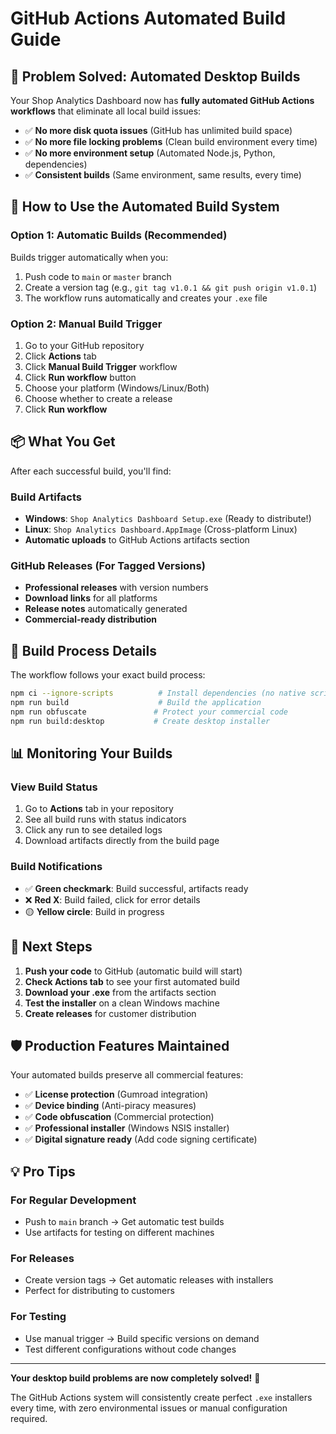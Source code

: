 # GitHub Actions Automated Build Guide

## 🎯 Problem Solved: Automated Desktop Builds

Your Shop Analytics Dashboard now has **fully automated GitHub Actions workflows** that eliminate all local build issues:

- ✅ **No more disk quota issues** (GitHub has unlimited build space)
- ✅ **No more file locking problems** (Clean build environment every time)  
- ✅ **No more environment setup** (Automated Node.js, Python, dependencies)
- ✅ **Consistent builds** (Same environment, same results, every time)

## 🚀 How to Use the Automated Build System

### Option 1: Automatic Builds (Recommended)
Builds trigger automatically when you:
1. Push code to `main` or `master` branch
2. Create a version tag (e.g., `git tag v1.0.1 && git push origin v1.0.1`)
3. The workflow runs automatically and creates your `.exe` file

### Option 2: Manual Build Trigger
1. Go to your GitHub repository
2. Click **Actions** tab
3. Click **Manual Build Trigger** workflow
4. Click **Run workflow** button
5. Choose your platform (Windows/Linux/Both)
6. Choose whether to create a release
7. Click **Run workflow**

## 📦 What You Get

After each successful build, you'll find:

### Build Artifacts
- **Windows**: `Shop Analytics Dashboard Setup.exe` (Ready to distribute!)
- **Linux**: `Shop Analytics Dashboard.AppImage` (Cross-platform Linux)
- **Automatic uploads** to GitHub Actions artifacts section

### GitHub Releases (For Tagged Versions)
- **Professional releases** with version numbers
- **Download links** for all platforms
- **Release notes** automatically generated
- **Commercial-ready distribution**

## 🔄 Build Process Details

The workflow follows your exact build process:
```bash
npm ci --ignore-scripts          # Install dependencies (no native scripts)
npm run build                    # Build the application  
npm run obfuscate               # Protect your commercial code
npm run build:desktop           # Create desktop installer
```

## 📊 Monitoring Your Builds

### View Build Status
1. Go to **Actions** tab in your repository
2. See all build runs with status indicators
3. Click any run to see detailed logs
4. Download artifacts directly from the build page

### Build Notifications
- ✅ **Green checkmark**: Build successful, artifacts ready
- ❌ **Red X**: Build failed, click for error details  
- 🟡 **Yellow circle**: Build in progress

## 🎯 Next Steps

1. **Push your code** to GitHub (automatic build will start)
2. **Check Actions tab** to see your first automated build
3. **Download your .exe** from the artifacts section
4. **Test the installer** on a clean Windows machine
5. **Create releases** for customer distribution

## 🛡️ Production Features Maintained

Your automated builds preserve all commercial features:
- ✅ **License protection** (Gumroad integration)
- ✅ **Device binding** (Anti-piracy measures)  
- ✅ **Code obfuscation** (Commercial protection)
- ✅ **Professional installer** (Windows NSIS installer)
- ✅ **Digital signature ready** (Add code signing certificate)

## 💡 Pro Tips

### For Regular Development
- Push to `main` branch → Get automatic test builds
- Use artifacts for testing on different machines

### For Releases  
- Create version tags → Get automatic releases with installers
- Perfect for distributing to customers

### For Testing
- Use manual trigger → Build specific versions on demand
- Test different configurations without code changes

---

**Your desktop build problems are now completely solved!** 🎉

The GitHub Actions system will consistently create perfect `.exe` installers every time, with zero environmental issues or manual configuration required.
